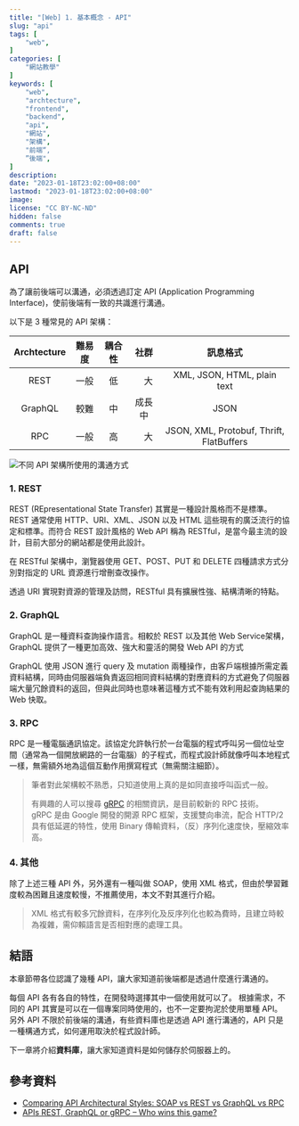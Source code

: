 ```yaml
---
title: "[Web] 1. 基本概念 - API"
slug: "api"
tags: [
    "web",
]
categories: [
    "網站教學"
]
keywords: [
    "web",
    "archtecture",
    "frontend",
    "backend",
    "api",
    "網站",
    "架構",
    "前端“,
    ”後端",
]
description:
date: "2023-01-18T23:02:00+08:00"
lastmod: "2023-01-18T23:02:00+08:00"
image:
license: "CC BY-NC-ND"
hidden: false
comments: true
draft: false
---
```


## API

為了讓前後端可以溝通，必須透過訂定 API (Application Programming Interface)，使前後端有一致的共識進行溝通。

以下是 3 種常見的 API 架構：

| Archtecture | 難易度 | 耦合性 | 社群 | 訊息格式 |
| :-: | :-: | :-: | :-: | :-: |
| REST    | 一般 | 低 | 　大　 | XML, JSON, HTML, plain text |
| GraphQL | 較難 | 中 | 成長中 | JSON |
| RPC     | 一般 | 高 | 　大　 | JSON, XML, Protobuf, Thrift, FlatBuffers |

![不同 API 架構所使用的溝通方式](https://i.imgur.com/YH73dZF.png)

### 1. REST

REST (REpresentational State Transfer) 其實是一種設計風格而不是標準。REST 通常使用 HTTP、URI、XML、JSON 以及 HTML 這些現有的廣泛流行的協定和標準。而符合 REST 設計風格的 Web API 稱為 RESTful，是當今最主流的設計，目前大部分的網站都是使用此設計。

在 RESTful 架構中，瀏覽器使用 GET、POST、PUT 和 DELETE 四種請求方式分別對指定的 URL 資源進行增刪查改操作。

透過 URI 實現對資源的管理及訪問，RESTful 具有擴展性強、結構清晰的特點。

### 2. GraphQL

GraphQL 是一種資料查詢操作語言。相較於 REST 以及其他 Web Service架構，GraphQL 提供了一種更加高效、強大和靈活的開發 Web API 的方式

GraphQL 使用 JSON 進行 query 及 mutation 兩種操作，由客戶端根據所需定義資料結構，同時由伺服器端負責返回相同資料結構的對應資料的方式避免了伺服器端大量冗餘資料的返回，但與此同時也意味著這種方式不能有效利用起查詢結果的 Web 快取。

### 3. RPC

RPC 是一種電腦通訊協定。該協定允許執行於一台電腦的程式呼叫另一個位址空間（通常為一個開放網路的一台電腦）的子程式，而程式設計師就像呼叫本地程式一樣，無需額外地為這個互動作用撰寫程式（無需關注細節）。

> 筆者對此架構較不熟悉，只知道使用上真的是如同直接呼叫函式一般。
>
> 有興趣的人可以搜尋 [gRPC](https://zh.wikipedia.org/zh-tw/GRPC) 的相關資訊，是目前較新的 RPC 技術。  
> gRPC 是由 Google 開發的開源 RPC 框架，支援雙向串流，配合 HTTP/2 具有低延遲的特性，使用 Binary 傳輸資料，（反）序列化速度快，壓縮效率高。

### 4. 其他

除了上述三種 API 外，另外還有一種叫做 SOAP，使用 XML 格式，但由於學習難度較為困難且速度較慢，不推薦使用，本文不對其進行介紹。

> XML 格式有較多冗餘資料，在序列化及反序列化也較為費時，且建立時較為複雜，需仰賴語言是否相對應的處理工具。

## 結語

本章節帶各位認識了幾種 API，讓大家知道前後端都是透過什麼進行溝通的。

每個 API 各有各自的特性，在開發時選擇其中一個使用就可以了。
根據需求，不同的 API 其實是可以在一個專案同時使用的，也不一定要拘泥於使用單種 API。
另外 API 不限於前後端的溝通，有些資料庫也是透過 API 進行溝通的，API 只是一種構通方式，如何運用取決於程式設計師。

下一章將介紹**資料庫**，讓大家知道資料是如何儲存於伺服器上的。

## 參考資料

- [Comparing API Architectural Styles: SOAP vs REST vs GraphQL vs RPC](https://www.altexsoft.com/blog/soap-vs-rest-vs-graphql-vs-rpc)
- [APIs REST, GraphQL or gRPC – Who wins this game?](https://www.sensedia.com/post/apis-rest-graphql-or-grpc-who-wins-this-game)
